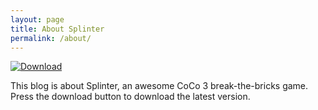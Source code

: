 ```yaml
---
layout: page
title: About Splinter
permalink: /about/
---
```

[![Download]({{baseurl}}/assets/Images/Download.png)](/assets/LatestSplinter.dsk)

This blog is about Splinter, an awesome CoCo 3 break-the-bricks game. Press the download button to download the latest version.
